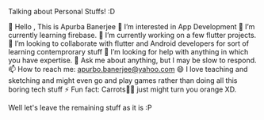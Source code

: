 Talking about Personal Stuffs! :D


👋 Hello , This is Apurba Banerjee
👀 I’m interested in App Development
🌱 I’m currently learning firebase. 
🔭 I’m currently working on a few flutter projects.
👯 I’m looking to collaborate with flutter and Android developers for sort of learning contemprorary stuff
🤔 I’m looking for help with anything in which you have expertise.
💬 Ask me about anything, but I may be slow to respond.
📫 How to reach me: apurbo.banerjee@yahoo.com
😄 I love teaching and sketching and might even go and play games rather than doing all this boring tech stuff
⚡ Fun fact: Carrots🥕🥕 just might turn you orange XD.


Well let's leave the remaining stuff as it is :P

<!---
banerjeeApurbo2001/banerjeeApurbo2001 is a ✨ special ✨ repository because its `README.md` (this file) appears on your GitHub profile.
You can click the Preview link to take a look at your changes.
--->
